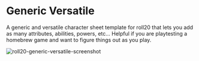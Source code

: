 # Generic Versatile
A generic and versatile character sheet template for roll20 that lets you add as many attributes, abilities, powers, etc... Helpful if you are playtesting a homebrew game and want to figure things out as you play.

![roll20-generic-versatile-screenshot](https://github.com/random-wizard/roll20-generic-versatile/blob/f3c8f66e69a78e1883ea3230b6bd2ff1947d8450/src/roll20-generic-versatile-screenshot.jpg)
